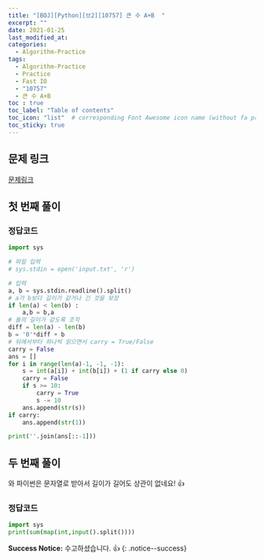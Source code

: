 ```yaml
---
title: "[BOJ][Python][브2][10757] 큰 수 A+B  "
excerpt: ""
date: 2021-01-25
last_modified_at:
categories:
  - Algorithm-Practice
tags:
  - Algorithm-Practice
  - Practice
  - Fast IO
  - "10757"
  - 큰 수 A+B
toc : true
toc_label: "Table of contents"
toc_icon: "list"  # corresponding Font Awesome icon name (without fa prefix)
toc_sticky: true
---
```


## 문제 링크

[문제링크](https://www.acmicpc.net/problem/10757)  

## 첫 번째 풀이

### 정답코드  

```python
import sys

# 파일 입력
# sys.stdin = open('input.txt', 'r')

# 입력
a, b = sys.stdin.readline().split()
# a가 b보다 길이가 같거나 긴 것을 보장
if len(a) < len(b) :
    a,b = b,a
# 둘의 길이가 같도록 조작
diff = len(a) - len(b)
b = '0'*diff + b
# 뒤에서부터 하나씩 읽으면서 carry = True/False
carry = False
ans = []
for i in range(len(a)-1, -1, -1):
    s = int(a[i]) + int(b[i]) + (1 if carry else 0)
    carry = False
    if s >= 10:
        carry = True
        s -= 10
    ans.append(str(s))
if carry:
    ans.append(str(1))

print(''.join(ans[::-1]))

```

## 두 번째 풀이

와 파이썬은 문자열로 받아서 길이가 길어도 상관이 없네요! :+1:  

### 정답코드  

```python
import sys
print(sum(map(int,input().split())))
``` 



**Success Notice:**
수고하셨습니다. :+1:
{: .notice--success}